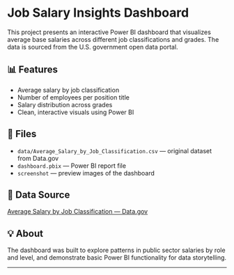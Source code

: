 # Job Salary Insights Dashboard

This project presents an interactive Power BI dashboard that visualizes average base salaries across different job classifications and grades. The data is sourced from the U.S. government open data portal.

## 📊 Features

- Average salary by job classification
- Number of employees per position title
- Salary distribution across grades
- Clean, interactive visuals using Power BI

## 📁 Files

- `data/Average_Salary_by_Job_Classification.csv` — original dataset from Data.gov  
- `dashboard.pbix` — Power BI report file  
- `screenshot` — preview images of the dashboard



## 📌 Data Source

[Average Salary by Job Classification — Data.gov](https://catalog.data.gov/dataset/average-salary-by-job-classification)

## 💡 About

The dashboard was built to explore patterns in public sector salaries by role and level, and demonstrate basic Power BI functionality for data storytelling.

---

